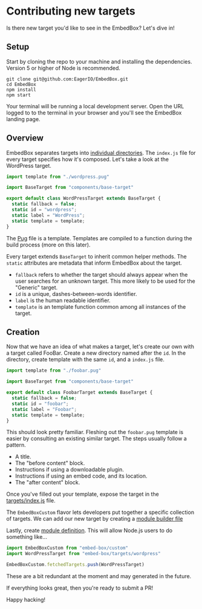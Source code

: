# Contributing new targets

Is there new target you'd like to see in the EmbedBox? Let's dive in!

## Setup

Start by cloning the repo to your machine and installing the dependencies.
Version 5 or higher of Node is recommended.

```shell
git clone git@github.com:EagerIO/EmbedBox.git
cd EmbedBox
npm install
npm start
```

Your terminal will be running a local development server.
Open the URL logged to to the terminal in your browser and you'll see the EmbedBox landing page.

## Overview

EmbedBox separates targets into [individual directories](https://github.com/EagerIO/EmbedBox/tree/master/app/components/targets).
The `index.js` file for every target specifies how it's composed.
Let's take a look at the WordPress target.

```javascript
import template from "./wordpress.pug"

import BaseTarget from "components/base-target"

export default class WordPressTarget extends BaseTarget {
  static fallback = false;
  static id = "wordpress";
  static label = "WordPress";
  static template = template;
}
```

The [Pug](https://github.com/EagerIO/EmbedBox/blob/master/app/components/targets/wordpress/wordpress.pug) file is a template.
Templates are compiled to a function during the build process (more on this later).

Every target extends `BaseTarget` to inherit common helper methods.
The `static` attributes are metadata that inform EmbedBox about the target.

- `fallback` refers to whether the target should always appear when the user searches for an unknown target. This more likely to be used for the "Generic" target.
- `id` is a unique, dashes-between-words identifier.
- `label` is the human readable identifier.
- `template` is an template function common among all instances of the target.

## Creation

Now that we have an idea of what makes a target, let's create our own with a target called FooBar.
Create a new directory named after the `id`. In the directory, create template with the same `id`, and a `index.js` file.

```javascript
import template from "./foobar.pug"

import BaseTarget from "components/base-target"

export default class FoobarTarget extends BaseTarget {
  static fallback = false;
  static id = "foobar";
  static label = "Foobar";
  static template = template;
}
```

This should look pretty familiar. Fleshing out the `foobar.pug` template is easier by consulting an existing similar target. The steps usually follow a pattern.

- A title.
- The "before content" block.
- Instructions if using a downloadable plugin.
- Instructions if using an embed code, and its location.
- The "after content" block.

Once you've filled out your template, expose the target in the [targets/index.js](https://github.com/EagerIO/EmbedBox/blob/master/app/components/targets/index.js) file.

The `EmbedBoxCustom` flavor lets developers put together a specific collection of targets. We can add our new target by creating a [module builder file](https://github.com/EagerIO/EmbedBox/blob/master/modules/targets/wordpress.js)

Lastly, create [module definition](https://github.com/EagerIO/EmbedBox/blob/master/targets/wordpress.js). This will allow Node.js users to do something like...

```javascript
import EmbedBoxCustom from "embed-box/custom"
import WordPressTarget from "embed-box/targets/wordpress"

EmbedBoxCustom.fetchedTargets.push(WordPressTarget)
```

These are a bit redundant at the moment and may generated in the future.

If everything looks great, then you're ready to submit a PR!

Happy hacking!
